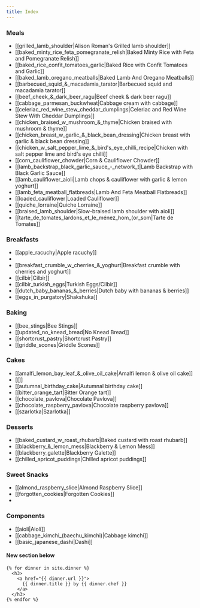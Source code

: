 ```yaml
---
title: Index
---
```


### Meals
* [[grilled_lamb_shoulder|Alison Roman's Grilled lamb shoulder]]
* [[baked_minty_rice_feta_pomegranate_relish|Baked Minty Rice with Feta and Pomegranate Relish]]
* [[baked_rice_confit_tomatoes_garlic|Baked Rice with Confit Tomatoes and Garlic]]
* [[baked_lamb_oregano_meatballs|Baked Lamb And Oregano Meatballs]]
* [[barbecued_squid_&_macadamia_tarator|Barbecued squid and macadamia tarator]]
* [[beef_cheek_&_dark_beer_ragu|Beef cheek & dark beer ragu]]
* [[cabbage_parmesan_buckwheat|Cabbage cream with cabbage]]
* [[celeriac_red_wine_stew_cheddar_dumplings|Celeriac and Red Wine Stew With Cheddar Dumplings]]
* [[chicken_braised_w_mushroom_&_thyme|Chicken braised with mushroom & thyme]]
* [[chicken_breast_w_garlic_&_black_bean_dressing|Chicken breast with garlic & black bean dressing]]
* [[chicken_w_salt_pepper_lime_&_bird's_eye_chilli_recipe|Chicken with salt pepper lime and bird's eye chilli]]
* [[corn_cauliflower_chowder|Corn & Cauliflower Chowder]]
* [[lamb_backstrap_black_garlic_sauce_-_network_t|Lamb Backstrap with Black Garlic Sauce]]
* [[lamb_cauliflower_aioli|Lamb chops & cauliflower with garlic & lemon yoghurt]]
* [[lamb_feta_meatball_flatbreads|Lamb And Feta Meatball Flatbreads]]
* [[loaded_cauliflower|Loaded Cauliflower]]
* [[quiche_lorraine|Quiche Lorraine]]
* [[braised_lamb_shoulder|Slow-braised lamb shoulder with aioli]]
* [[tarte_de_tomates_lardons_et_le_ménez_hom_(or_som|Tarte de Tomates]]

### Breakfasts
* [[apple_racuchy|Apple racuchy]]
* 
* [[breakfast_crumble_w_cherries_&_yoghurt|Breakfast crumble with cherries and yoghurt]]
* [[cilbir|Cilbir]]
* [[cilbir_turkish_eggs|Turkish Eggs/Cilbir]]
* [[dutch_baby_bananas_&_berries|Dutch baby with bananas & berries]]
* [[eggs_in_purgatory|Shakshuka]]

### Baking
* [[bee_stings|Bee Stings]]
* [[updated_no_knead_bread|No Knead Bread]]
* [[shortcrust_pastry|Shortcrust Pastry]]
* [[griddle_scones|Griddle Scones]]

### Cakes
* [[amalfi_lemon_bay_leaf_&_olive_oil_cake|Amalfi lemon & olive oil cake]]
* [[]]
* [[autumnal_birthday_cake|Autumnal birthday cake]]
* [[bitter_orange_tart|Bitter Orange tart]]
* [[chocolate_pavlova|Chocolate Pavlova]]
* [[chocolate_raspberry_pavlova|Chocolate raspberry pavlova]]
* [[szarlotka|Szarlotka]]

### Desserts
* [[baked_custard_w_roast_rhubarb|Baked custard with roast rhubarb]]
* [[blackberry_&_lemon_mess|Blackberry & Lemon Mess]]
* [[blackberry_galette|Blackberry Galette]]
* [[chilled_apricot_puddings|Chilled apricot puddings]]

### Sweet Snacks
* [[almond_raspberry_slice|Almond Raspberry Slice]]
* [[forgotten_cookies|Forgotten Cookies]]
* 

### Components
* [[aioli|Aioli]]
* [[cabbage_kimchi_(baechu_kimchi)|Cabbage kimchi]]
* [[basic_japanese_dashi|Dashi]]


#### New section below
```
{% for dinner in site.dinner %}
  <h3>
    <a href="{{ dinner.url }}">
      {{ dinner.title }} by {{ dinner.chef }}
    </a>
  </h3>
{% endfor %}
```

